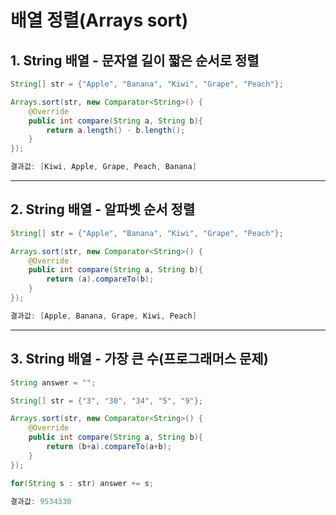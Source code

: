 # 배열 정렬(Arrays sort)

## **1. String 배열 - 문자열 길이 짧은 순서로 정렬**

```Java
String[] str = {"Apple", "Banana", "Kiwi", "Grape", "Peach"};

Arrays.sort(str, new Comparator<String>() {
    @Override
    public int compare(String a, String b){
        return a.length() - b.length();
    }
});
```

```Java
결과값: [Kiwi, Apple, Grape, Peach, Banana]
```

---

## **2. String 배열 - 알파벳 순서 정렬**

```Java
String[] str = {"Apple", "Banana", "Kiwi", "Grape", "Peach"};

Arrays.sort(str, new Comparator<String>() {
    @Override
    public int compare(String a, String b){
        return (a).compareTo(b);
    }
});
```

```Java
결과값: [Apple, Banana, Grape, Kiwi, Peach]
```

---

## **3. String 배열 - 가장 큰 수(프로그래머스 문제)**

```Java
String answer = "";

String[] str = {"3", "30", "34", "5", "9"};

Arrays.sort(str, new Comparator<String>() {
    @Override
    public int compare(String a, String b){
        return (b+a).compareTo(a+b);
    }
});

for(String s : str) answer += s;
```

```Java
결과값: 9534330
```
